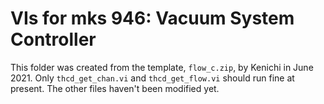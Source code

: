 # VIs for mks 946: Vacuum System Controller

This folder was created from the template, `flow_c.zip`, by Kenichi in June 2021.
Only `thcd_get_chan.vi` and `thcd_get_flow.vi` should run fine at present.
The other files haven't been modified yet.
